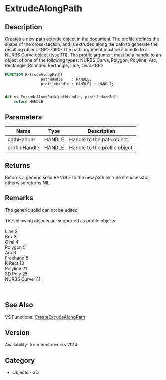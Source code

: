 # ExtrudeAlongPath

## Description
Creates a new path extrude object in the document.  The profile defines the shape of the cross-section, and is extruded along the path to generate the resulting object.&lt;BR&gt;
&lt;BR&gt;
The path argument must be a handle to a NURBS Curve object (type 111).  The profile argument must be a handle to an object of one of the following types: NURBS Curve, Polygon, Polyline, Arc, Rectangle, Rounded Rectangle, Line, Oval.&lt;BR&gt;


```pascal
FUNCTION ExtrudeAlongPath(
				pathHandle    : HANDLE;
				profileHandle : HANDLE) : HANDLE;
```

```python

def vs.ExtrudeAlongPath(pathHandle, profileHandle):
    return HANDLE
```

## Parameters
|Name|Type|Description|
|---|---|---|
|pathHandle|HANDLE|Handle to the path object.|
|profileHandle|HANDLE|Handle to the profile object.|

## Returns
Returns a generic solid HANDLE to the new path extrude if successful, otherwise returns NIL.<BR>


## Remarks
The generic solid can not be edited<BR>
<BR>
The following objects are supported as profile objects:<BR>
<BR>
Line               2<BR>
Box                3<BR>
Oval               4<BR>
Polygon         5<BR>
Arc                6<BR>
Freehand       8<BR>
R Rect           13<BR>
Polyline        21<BR>
3D Poly        25<BR>
NURBS Curve 111<BR>
<BR>
<BR>


## See Also
VS Functions:
[CreateExtrudeAlongPath](CreateExtrudeAlongPath.md)

## Version
Availability: from Vectorworks 2014
## Category
* Objects - 3D

